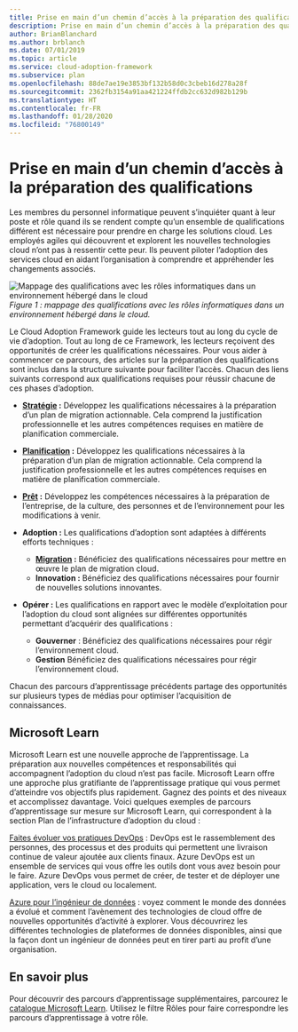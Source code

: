 ```yaml
---
title: Prise en main d’un chemin d’accès à la préparation des qualifications
description: Prise en main d’un chemin d’accès à la préparation des qualifications
author: BrianBlanchard
ms.author: brblanch
ms.date: 07/01/2019
ms.topic: article
ms.service: cloud-adoption-framework
ms.subservice: plan
ms.openlocfilehash: 88de7ae19e3853bf132b58d0c3cbeb16d278a28f
ms.sourcegitcommit: 2362fb3154a91aa421224ffdb2cc632d982b129b
ms.translationtype: HT
ms.contentlocale: fr-FR
ms.lasthandoff: 01/28/2020
ms.locfileid: "76800149"
---
```

# <a name="getting-started-on-a-skills-readiness-path"></a>Prise en main d’un chemin d’accès à la préparation des qualifications

Les membres du personnel informatique peuvent s’inquiéter quant à leur poste et rôle quand ils se rendent compte qu’un ensemble de qualifications différent est nécessaire pour prendre en charge les solutions cloud. Les employés agiles qui découvrent et explorent les nouvelles technologies cloud n’ont pas à ressentir cette peur. Ils peuvent piloter l’adoption des services cloud en aidant l’organisation à comprendre et appréhender les changements associés.

![Mappage des qualifications avec les rôles informatiques dans un environnement hébergé dans le cloud ](../_images/skills-guidance.png)
*Figure 1 : mappage des qualifications avec les rôles informatiques dans un environnement hébergé dans le cloud.*

Le Cloud Adoption Framework guide les lecteurs tout au long du cycle de vie d’adoption. Tout au long de ce Framework, les lecteurs reçoivent des opportunités de créer les qualifications nécessaires. Pour vous aider à commencer ce parcours, des articles sur la préparation des qualifications sont inclus dans la structure suivante pour faciliter l’accès. Chacun des liens suivants correspond aux qualifications requises pour réussir chacune de ces phases d’adoption.

- **[Stratégie](../strategy/suggested-skills.md) :** Développez les qualifications nécessaires à la préparation d’un plan de migration actionnable. Cela comprend la justification professionnelle et les autres compétences requises en matière de planification commerciale.
- **[Planification](./suggested-skills.md) :** Développez les qualifications nécessaires à la préparation d’un plan de migration actionnable. Cela comprend la justification professionnelle et les autres compétences requises en matière de planification commerciale.
- **[Prêt](../ready/suggested-skills.md) :** Développez les compétences nécessaires à la préparation de l’entreprise, de la culture, des personnes et de l’environnement pour les modifications à venir.

- **Adoption :** Les qualifications d’adoption sont adaptées à différents efforts techniques :
  - **[Migration](../migrate/expanded-scope/suggested-skills.md) :** Bénéficiez des qualifications nécessaires pour mettre en œuvre le plan de migration cloud.
  - **Innovation :** Bénéficiez des qualifications nécessaires pour fournir de nouvelles solutions innovantes.

- **Opérer :** Les qualifications en rapport avec le modèle d’exploitation pour l’adoption du cloud sont alignées sur différentes opportunités permettant d’acquérir des qualifications :
  - **Gouverner** : Bénéficiez des qualifications nécessaires pour régir l’environnement cloud.
  - **Gestion** Bénéficiez des qualifications nécessaires pour régir l’environnement cloud.

Chacun des parcours d’apprentissage précédents partage des opportunités sur plusieurs types de médias pour optimiser l’acquisition de connaissances.

## <a name="microsoft-learn"></a>Microsoft Learn

Microsoft Learn est une nouvelle approche de l’apprentissage. La préparation aux nouvelles compétences et responsabilités qui accompagnent l’adoption du cloud n’est pas facile. Microsoft Learn offre une approche plus gratifiante de l’apprentissage pratique qui vous permet d’atteindre vos objectifs plus rapidement. Gagnez des points et des niveaux et accomplissez davantage.
Voici quelques exemples de parcours d’apprentissage sur mesure sur Microsoft Learn, qui correspondent à la section Plan de l’infrastructure d’adoption du cloud :

[Faites évoluer vos pratiques DevOps](https://docs.microsoft.com/learn/paths/evolve-your-devops-practices) : DevOps est le rassemblement des personnes, des processus et des produits qui permettent une livraison continue de valeur ajoutée aux clients finaux. Azure DevOps est un ensemble de services qui vous offre les outils dont vous avez besoin pour le faire. Azure DevOps vous permet de créer, de tester et de déployer une application, vers le cloud ou localement.

[Azure pour l’ingénieur de données](https://docs.microsoft.com/learn/paths/azure-for-the-data-engineer) : voyez comment le monde des données a évolué et comment l’avènement des technologies de cloud offre de nouvelles opportunités d’activité à explorer. Vous découvrirez les différentes technologies de plateformes de données disponibles, ainsi que la façon dont un ingénieur de données peut en tirer parti au profit d’une organisation.

## <a name="learn-more"></a>En savoir plus

Pour découvrir des parcours d’apprentissage supplémentaires, parcourez le [catalogue Microsoft Learn](https://docs.microsoft.com/learn/browse). Utilisez le filtre Rôles pour faire correspondre les parcours d’apprentissage à votre rôle.
